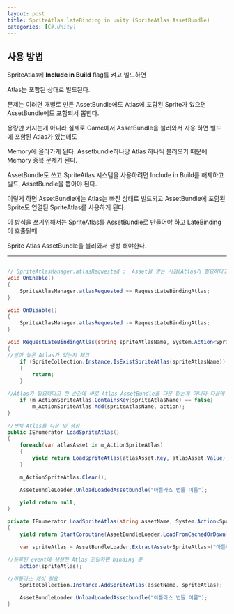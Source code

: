 ```yaml
---
layout: post
title: SpriteAtlas lateBinding in unity (SpriteAtlas AssetBundle)
categories: [C#,Unity]
---
```


## 사용 방법

SpriteAtlas에 **Include in Build** flag를 켜고 빌드하면

Atlas는 포함된 상태로 빌드된다.

문제는 이러면 개별로 만든 AssetBundle에도 Atlas에 포함된 Sprite가 있으면 AssetBundle에도 포함되서 뽑힌다.

용량만 커지는게 아니라 실제로 Game에서 AssetBundle을 불러와서 사용 하면 빌드에 포함된 Atlas가 있는데도

Memory에 올라가게 된다. Assetbundle하나당 Atlas 하나씩 불러오기 때문에 Memory 중복 문제가 된다.

AssetBundle도 쓰고 SpriteAtlas 시스템을 사용하려면 Include in Build를 해제하고 빌드, AssetBundle을 뽑아야 된다.

이렇게 하면 AssetBundle에는 Atlas는 빠진 상태로 빌드되고 AssetBundle에 포함된 Sprite도 연결된 SpriteAtlas를 사용하게 된다.

이 방식을 쓰기위해서는 SpriteAtlas를 AssetBundle로 만들어야 하고 LateBinding이 호출될때

Sprite Atlas AssetBundle을 불러와서 생성 해야한다.

***

```c#

// SpriteAtlasManager.atlasRequested :  Asset을 받는 시점(Atlas가 필요하다고 판단되서 호출되는듯)에서 호출되는 event를 등록
void OnEnable()
{
    SpriteAtlasManager.atlasRequested += RequestLateBindingAtlas;
}

void OnDisable()
{
    SpriteAtlasManager.atlasRequested -= RequestLateBindingAtlas;
}

void RequestLateBindingAtlas(string spriteAtlasName, System.Action<SpriteAtlas> action)
{
//받아 놓은 Atlas가 있는지 체크
    if (SpriteCollection.Instance.IsExistSpriteAtlas(spriteAtlasName))
    {
        return;
    }

//Atlas가 필요하다고 한 순간에 바로 Atlas AssetBundle를 다운 받는게 아니라 다음에 한꺼번에 몰아서 받기
    if (m_ActionSpriteAtlas.ContainsKey(spriteAtlasName) == false)
        m_ActionSpriteAtlas.Add(spriteAtlasName, action);
}

//전체 Atlas를 다운 및 생성
public IEnumerator LoadSpriteAtlas()
{
    foreach(var atlasAsset in m_ActionSpriteAtlas)
    {
        yield return LoadSpriteAtlas(atlasAsset.Key, atlasAsset.Value);
    }

    m_ActionSpriteAtlas.Clear();

    AssetBundleLoader.UnloadLoadedAssetbundle("아틀라스 번들 이름");

    yield return null;
}

private IEnumerator LoadSpriteAtlas(string assetName, System.Action<SpriteAtlas> action)
{
    yield return StartCoroutine(AssetBundleLoader.LoadFromCachedOrDownloadAssetBundle("아틀라스 번들 이름", null));

    var spriteAtlas = AssetBundleLoader.ExtractAsset<SpriteAtlas>("아틀라스 번들 이름", assetName);

//등록된 event에 생성한 Atlas 전달하면 binding 끝
    action(spriteAtlas);

//아틀라스 캐싱 필요
    SpriteCollection.Instance.AddSpriteAtlas(assetName, spriteAtlas);

    AssetBundleLoader.UnloadLoadedAssetbundle("아틀라스 번들 이름");
}
```
